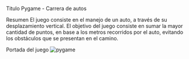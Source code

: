 Titulo
Pygame - Carrera de autos

Resumen
El juego consiste en el manejo de un auto, a través de su desplazamiento vertical. 
El objetivo del juego consiste en sumar la mayor cantidad de puntos, en base a los metros recorridos por el auto, evitando los obstáculos que se presentan en el camino.

Portada del juego 
![pygame](https://github.com/user-attachments/assets/031d67f5-8504-4d70-b7ea-07d925bcf033)
